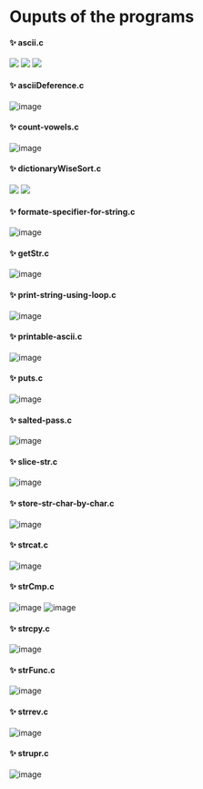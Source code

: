 # Ouputs of the programs
#### ✨ ascii.c
<p> <img src="https://github.com/jagritixjha/c-programming/assets/152506173/1c491890-fe1f-4f76-8f2a-6318822994e5"/>
  <img src="https://github.com/jagritixjha/c-programming/assets/152506173/7b99e524-b4ac-4614-a4f5-13d0e2a148f5"/>
  <img src="https://github.com/jagritixjha/c-programming/assets/152506173/1631062a-23d4-4b08-b15a-907ef4bd3632"/>
</p>

#### ✨ asciiDeference.c
![image](https://github.com/jagritixjha/c-programming/assets/152506173/b7583af9-af44-4bc2-a689-25af464c9179)

#### ✨ count-vowels.c
![image](https://github.com/jagritixjha/c-programming/assets/152506173/cfa00698-b5f1-4d62-b247-b854ae3a0775)

#### ✨ dictionaryWiseSort.c
 <p> <img src="https://github.com/jagritixjha/c-programming/assets/152506173/da3d0edf-7512-4456-801c-5ad71c3e6494"/>
 <img src="https://github.com/jagritixjha/c-programming/assets/152506173/6d20d58d-03f4-4c52-834c-52864a9a14d3"/>
</p>

#### ✨ formate-specifier-for-string.c
![image](https://github.com/jagritixjha/c-programming/assets/152506173/fbbcb663-0fb5-4ca7-a812-d59f85d45593)

#### ✨ getStr.c
![image](https://github.com/jagritixjha/c-programming/assets/152506173/67b50359-6246-4704-ae2a-ff1341b22b8e)

#### ✨ print-string-using-loop.c
![image](https://github.com/jagritixjha/c-programming/assets/152506173/589fdee8-fed7-44e3-b134-e906a659f7f1)

#### ✨ printable-ascii.c
![image](https://github.com/jagritixjha/c-programming/assets/152506173/b5232538-db66-4987-95aa-079319d3c433)

#### ✨ puts.c
![image](https://github.com/jagritixjha/c-programming/assets/152506173/e452cea2-7125-486f-8f9d-e44d7aa63270)

#### ✨ salted-pass.c
![image](https://github.com/jagritixjha/c-programming/assets/152506173/1539f57a-2775-4e0c-b12d-7d35c4e48c81)

#### ✨ slice-str.c
![image](https://github.com/jagritixjha/c-programming/assets/152506173/f2293f4c-0860-4977-ae42-3bdf61aaf315)

#### ✨ store-str-char-by-char.c
![image](https://github.com/jagritixjha/c-programming/assets/152506173/214e0515-1b2b-40b2-80c0-40d3449b843c)

#### ✨ strcat.c
![image](https://github.com/jagritixjha/c-programming/assets/152506173/414dd238-f314-417f-b15e-91c0650029b4)

#### ✨ strCmp.c
![image](https://github.com/jagritixjha/c-programming/assets/152506173/72dfd7d9-e7fe-4322-a16e-efd230adf415)
![image](https://github.com/jagritixjha/c-programming/assets/152506173/b2fc2fce-32e8-446f-b8a5-93d42544d5b1)

#### ✨ strcpy.c
![image](https://github.com/jagritixjha/c-programming/assets/152506173/2c2fc65e-c1e9-4834-99d2-5aa68644f67a)

#### ✨ strFunc.c
![image](https://github.com/jagritixjha/c-programming/assets/152506173/3c44f87a-512c-4d73-9890-28da0f7a1620)

#### ✨ strrev.c
![image](https://github.com/jagritixjha/c-programming/assets/152506173/d98a20d8-492e-47c9-9747-a41306d51fc5)

#### ✨ strupr.c
![image](https://github.com/jagritixjha/c-programming/assets/152506173/3e2f0ff1-2ae5-49a9-b3f8-cda7bd52c9f2)
